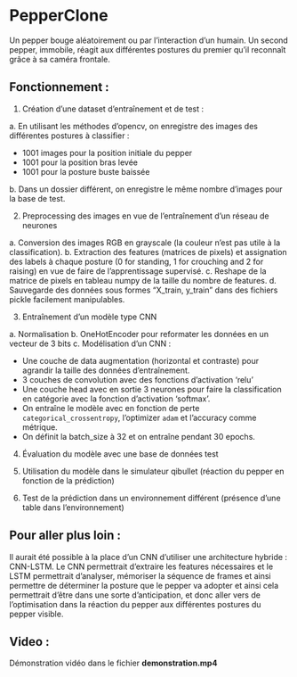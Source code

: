 # PepperClone

Un pepper bouge aléatoirement ou par l’interaction d’un humain. Un second pepper, immobile, réagit aux différentes postures du premier qu’il reconnaît grâce à sa caméra frontale.

## Fonctionnement :

  1. Création d’une dataset d’entraînement et de test :
  
a. En utilisant les méthodes d’opencv, on enregistre des images des différentes
postures à classifier :
- 1001 images pour la position initiale du pepper
- 1001 pour la position bras levée
- 1001 pour la posture buste baissée

b. Dans un dossier différent, on enregistre le même nombre d’images pour la base de test.


  2. Preprocessing des images en vue de l’entraînement d’un réseau de neurones
  
a. Conversion des images RGB en grayscale (la couleur n’est pas utile à la classification).
b. Extraction des features (matrices de pixels) et assignation des labels à chaque posture (0 for standing, 1 for crouching and 2 for raising) en vue de
faire de l’apprentissage supervisé.
c. Reshape de la matrice de pixels en tableau numpy de la taille du nombre de features.
d. Sauvegarde des données sous formes “X_train, y_train” dans des fichiers pickle facilement manipulables.

  3. Entraînement d’un modèle type CNN
  
a. Normalisation
b. OneHotEncoder pour reformater les données en un vecteur de 3 bits
c. Modélisation d’un CNN :
  - Une couche de data augmentation (horizontal et contraste) pour agrandir la taille des données d’entraînement.
  - 3 couches de convolution avec des fonctions d’activation ‘relu’
  - Une couche head avec en sortie 3 neurones pour faire la classification en catégorie avec la fonction d’activation ‘softmax’.
  - On entraîne le modèle avec en fonction de perte `categorical_crossentropy`, l’optimizer `adam` et l’accuracy comme métrique.
  - On définit la batch_size à 32 et on entraîne pendant 30 epochs.
  
  4. Évaluation du modèle avec une base de données test
  5. Utilisation du modèle dans le simulateur qibullet (réaction du pepper en fonction de la prédiction)
 
  6. Test de la prédiction dans un environnement différent (présence d’une table dans l’environnement)


## Pour aller plus loin :

Il aurait été possible à la place d’un CNN d’utiliser une architecture hybride : CNN-LSTM.
Le CNN permettrait d’extraire les features nécessaires et le LSTM permettrait d’analyser, mémoriser la séquence de frames et ainsi permettre de déterminer la posture que le pepper va adopter et ainsi cela permettrait d’être dans une sorte d’anticipation, et donc aller vers de l’optimisation dans la réaction du pepper aux différentes postures du pepper visible.

## Video : 

Démonstration vidéo dans le fichier **demonstration.mp4**
